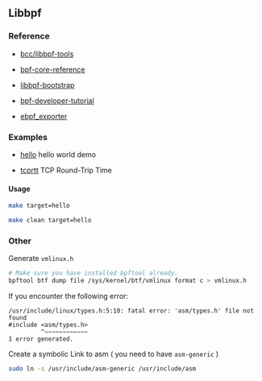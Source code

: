 ## Libbpf

### Reference

- [bcc/libbpf-tools](https://github.com/iovisor/bcc/tree/master/libbpf-tools)

- [bpf-core-reference](https://nakryiko.com/posts/bpf-core-reference-guide/)

- [libbpf-bootstrap](https://github.com/libbpf/libbpf-bootstrap)

- [bpf-developer-tutorial](https://github.com/eunomia-bpf/bpf-developer-tutorial/tree/main)

- [ebpf_exporter](https://github.com/cloudflare/ebpf_exporter)

### Examples

- [hello](./hello) hello world demo

- [tcprtt](./tcprtt) TCP Round-Trip Time

#### Usage

```sh
make target=hello
```

```sh
make clean target=hello
```

### Other

Generate `vmlinux.h`

```sh
# Make sure you have installed bpftool already.
bpftool btf dump file /sys/kernel/btf/vmlinux format c > vmlinux.h
```

If you encounter the following error:

```
/usr/include/linux/types.h:5:10: fatal error: 'asm/types.h' file not found
#include <asm/types.h>
         ^~~~~~~~~~~~~
1 error generated.
```

Create a symbolic Link to asm ( you need to have `asm-generic` )

```sh
sudo ln -s /usr/include/asm-generic /usr/include/asm
```
